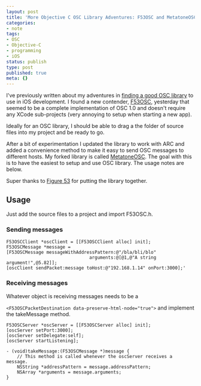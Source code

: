 ```yaml
---
layout: post
title: 'More Objective C OSC Library Adventures: F53OSC and MetatoneOSC'
categories:
- note
tags:
- OSC
- Objective-C
- programming
- iOS
status: publish
type: post
published: true
meta: {}
---
```


I've previously written about my adventures in [finding a good OSC library](http://charlesmartin.com.au/blog/2013/3/26/finding-a-good-osc-library-for-ios) to use in iOS development. I found a new contender, [F53OSC](https://github.com/Figure53/F53OSC), yesterday that seemed to be a complete implementation of OSC 1.0 and doesn't require any XCode sub-projects (very annoying to setup when starting a new app).

Ideally for an OSC library, I should be able to drag a the folder of source files into my project and be ready to go.

After a bit of experimentation I updated the library to work with ARC and added a convenience method to make it easy to send OSC messages to different hosts. My forked library is called [MetatoneOSC](https://github.com/cpmpercussion/MetatoneOSC). The goal with this is to have the easiest to setup and use OSC library. The usage notes are below.

Super thanks to [Figure 53](http://figure53.com) for putting the library together.

## Usage

Just add the source files to a project and import F53OSC.h.

### Sending messages

    F53OSCClient *oscClient = [[F53OSCClient alloc] init];
    F53OSCMessage *message =
    [F53OSCMessage messageWithAddressPattern:@"/bla/bli/blo"
                                   arguments:@[@1,@"A string argument!",@5.82]];
    [oscClient sendPacket:message toHost:@"192.168.1.14" onPort:3000];'

### Receiving messages

Whatever object is receiving messages needs to be a

`<F53OSCPacketDestination data-preserve-html-node="true">` and implement the 
takeMessage method.

    F53OSCServer *oscServer = [[F53OSCServer alloc] init];
    [oscServer setPort:3000];
    [oscServer setDelegate:self];
    [oscServer startListening];
    
    - (void)takeMessage:(F53OSCMessage *)message {
        // This method is called whenever the oscServer receives a message.
        NSString *addressPattern = message.addressPattern;
        NSArray *arguments = message.arguments;
    }
